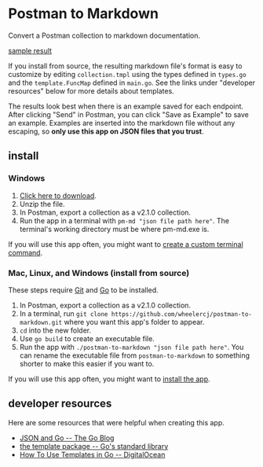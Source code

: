 # Postman to Markdown

Convert a Postman collection to markdown documentation.

[sample result](samples/calendar%20API%20v1.md)

If you install from source, the resulting markdown file's format is easy to customize by editing `collection.tmpl` using the types defined in `types.go` and the `template.FuncMap` defined in `main.go`. See the links under "developer resources" below for more details about templates.

The results look best when there is an example saved for each endpoint. After clicking "Send" in Postman, you can click "Save as Example" to save an example. Examples are inserted into the markdown file without any escaping, so **only use this app on JSON files that you trust**.

## install

### Windows

1. [Click here to download](https://github.com/wheelercj/postman-to-markdown/releases/download/v0.0.1/pm-md.zip).
2. Unzip the file.
3. In Postman, export a collection as a v2.1.0 collection.
4. Run the app in a terminal with `pm-md "json file path here"`. The terminal's working directory must be where pm-md.exe is.

If you will use this app often, you might want to [create a custom terminal command](https://wheelercj.github.io/notes/pages/20220320181252.html).

### Mac, Linux, and Windows (install from source)

These steps require [Git](https://git-scm.com/) and [Go](https://go.dev/) to be installed.

1. In Postman, export a collection as a v2.1.0 collection.
2. In a terminal, run `git clone https://github.com/wheelercj/postman-to-markdown.git` where you want this app's folder to appear.
3. `cd` into the new folder.
4. Use `go build` to create an executable file.
5. Run the app with `./postman-to-markdown "json file path here"`. You can rename the executable file from `postman-to-markdown` to something shorter to make this easier if you want to.

If you will use this app often, you might want to [install the app](https://go.dev/doc/tutorial/compile-install).

## developer resources

Here are some resources that were helpful when creating this app.

* [JSON and Go -- The Go Blog](https://go.dev/blog/json)
* [the template package -- Go's standard library](https://pkg.go.dev/text/template)
* [How To Use Templates in Go -- DigitalOcean](https://www.digitalocean.com/community/tutorials/how-to-use-templates-in-go)
